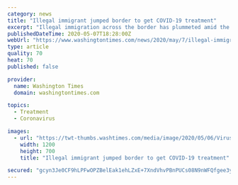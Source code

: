 ```yaml
---
category: news
title: "Illegal immigrant jumped border to get COVID-19 treatment"
excerpt: "Illegal immigration across the border has plummeted amid the coronavirus crisis and President Trump’s get-tough measures, officials announced Thursday, saying those steps have managed to stave off what could have been a public health disaster."
publishedDateTime: 2020-05-07T18:28:00Z
webUrl: "https://www.washingtontimes.com/news/2020/may/7/illegal-immigrant-jumped-border-get-covid-19-treat/"
type: article
quality: 70
heat: 70
published: false

provider:
  name: Washington Times
  domain: washingtontimes.com

topics:
  - Treatment
  - Coronavirus

images:
  - url: "https://twt-thumbs.washtimes.com/media/image/2020/05/06/Virus_Outbreak_Texas_12245.jpg-16300_c0-169-4051-2532_s1200x700.jpg?f8ec6ffb43f552802099f9306ba6928981a378c5"
    width: 1200
    height: 700
    title: "Illegal immigrant jumped border to get COVID-19 treatment"

secured: "gcyn3Je0CF9hLPFwOPZBelEak1ehLZxE+7XndVhvPBnPUCs08N9nWFQfgee3y/HQI344TJ+J7YFMrHyTq9CTzSKZtDDlI1DcWh/q3m8hGWqnO5QuEmBX3DVf+j3zQS+RdCuuLWWLyxZlqZg2/9ZuKKBJ77WJbjst7lCaf6ygPrM8EGJHqZQI5zFbQWo+FDupfL0zHSqx6AQix7AJfPYEq6+n4jcEbIooyK8lEVCajrDEbq0PX3Evqmray/edPcKxURDCGekvTWruVXucOtCdwPePoM48V1O4ukwNgZZYVs9aOyfxNXs02hfmiuySg7Ce;22YPdKq5kI5ZCktM9dB6Og=="
---
```


